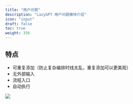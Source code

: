 ```yaml
---
title: "用户问题"
description: "LazyGPT 用户问题模块介绍"
icon: "input"
draft: false
toc: true
weight: 356
---
```


## 特点

- 可重复添加（防止复杂编排时线太乱，重复添加可以更美观）
- 无外部输入
- 流程入口
- 自动执行

![](/imgs/chatinput.png)